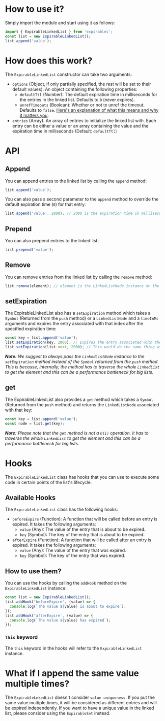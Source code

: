 # How to use it?

Simply import the module and start using it as follows:

```js
import { ExpirableLinkedList } from 'expirables';
const list = new ExpirableLinkedList();
list.append('value');
```

# How does this work?

The `ExpirableLinkedList` constructor can take two arguments:

- `options` (Object, if only partially specified, the rest will be set to their default values): An object containing the following properties:
  - `defaultTtl` (Number): The default expiration time in milliseconds for the entries in the linked list. Defaults to `0` (never expires).
  - `unrefTimeouts` (Boolean): Whether or not to unref the timeout. Defaults to `false`. [Here's an explanation of what this means and why it matters you](https://nodejs.org/api/timers.html#timeoutunref).
- `entries` (Array): An array of entries to initialize the linked list with. Each entry can be either a value or an array containing the value and the expiration time in milliseconds (Default: `defaultTtl`)

# API

## Append

You can append entries to the linked list by calling the `append` method:

```js
list.append('value');
```

You can also pass a second parameter to the `append` method to override the default expiration time (`0`) for that entry:

```js
list.append('value', 2000); // 2000 is the expiration time in milliseconds for this entry
```

## Prepend

You can also prepend entries to the linked list:

```js
list.prepend('value');
```

## Remove

You can remove entries from the linked list by calling the `remove` method:

```js
list.remove(element); // element is the LinkedListNode instance or the Symbol returned from the append method
```

## setExpiration

The ExpirableLinkedList also has a `setExpiration` method which takes a `Symbol` (Returned from the `push` method) or a `LinkedListNode` and a `timeInMs` arguments and expires the entry associated with that index after the specified expiration time:

```js
const key = list.append('value');
list.setExpiration(key, 2000); // Expires the entry associated with the index 0 after 2000 milliseconds
list.setExpiration(list.next, 2000); // This would do the same thing as the previous line
```

_**Note:** We suggest to always pass the `LinkedListNode` instance to the `setExpiration` method instead of the `Symbol` returned from the `push` method. This is because, internally, the method has to traverse the whole `LinkedList` to get the element and this can be a performance bottleneck for big lists._

## get

The ExpirableLinkedList also provides a `get` method which takes a `Symbol` (Returned from the `push` method) and returns the `LinkedListNode` associated with that key:

```js
const key = list.append('value');
const node = list.get(key);
```

_**Note:** Please note that the `get` method is not a `O(1)` operation. It has to traverse the whole `LinkedList` to get the element and this can be a performance bottleneck for big lists._

# Hooks

The `ExpirableLinkedList` class has hooks that you can use to execute some code in certain points of the list's lifecycle.

## Available Hooks

The `ExpirableLinkedList` class has the following hooks:

- `beforeExpire` (Function): A function that will be called before an entry is expired. It takes the following arguments:
  - `value` (Any): The value of the entry that is about to be expired.
  - `key` (Symbol): The key of the entry that is about to be expired.
- `afterExpire` (Function): A function that will be called after an entry is expired. It takes the following arguments:
  - `value` (Any): The value of the entry that was expired.
  - `key` (Symbol): The key of the entry that was expired.

## How to use them?

You can use the hooks by calling the `addHook` method on the `ExpirableLinkedList` instance:

```js
const list = new ExpirableLinkedList();
list.addHook('beforeExpire', (value) => {
  console.log(`The value ${value} is about to expire`);
});
list.addHook('afterExpire', (value) => {
  console.log(`The value ${value} has expired`);
});
```

### `this` keyword

The `this` keyword in the hooks will refer to the `ExpirableLinkedList` instance.

# What if I append the same value multiple times?

The `ExpirableLnkedList` doesn't consider `value uniqueness`. If you put the same value multiple times, it will be considered as different entries and will be expired independently. If you want to have a unique value in the linked list, please consider using the `ExpirableSet` instead.
